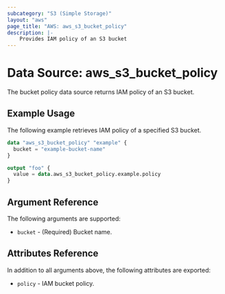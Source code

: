 ```yaml
---
subcategory: "S3 (Simple Storage)"
layout: "aws"
page_title: "AWS: aws_s3_bucket_policy"
description: |-
    Provides IAM policy of an S3 bucket
---
```


# Data Source: aws_s3_bucket_policy

The bucket policy data source returns IAM policy of an S3 bucket.

## Example Usage

The following example retrieves IAM policy of a specified S3 bucket.

```terraform
data "aws_s3_bucket_policy" "example" {
  bucket = "example-bucket-name"
}

output "foo" {
  value = data.aws_s3_bucket_policy.example.policy
}
```

## Argument Reference

The following arguments are supported:

* `bucket` - (Required) Bucket name.

## Attributes Reference

In addition to all arguments above, the following attributes are exported:

* `policy` - IAM bucket policy.
